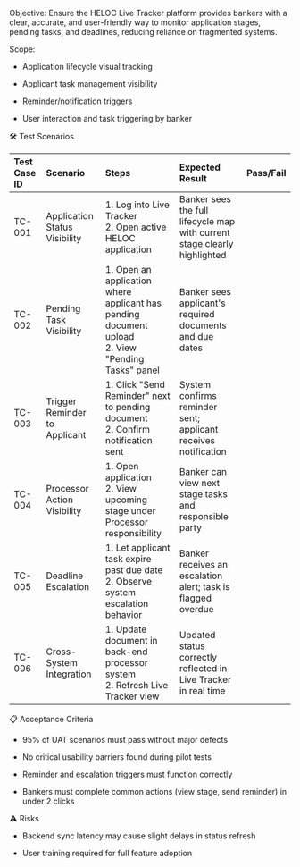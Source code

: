 Objective:
Ensure the HELOC Live Tracker platform provides bankers with a clear, accurate, and user-friendly way to monitor application stages, pending tasks, and deadlines, reducing reliance on fragmented systems.

Scope:
- Application lifecycle visual tracking

- Applicant task management visibility

- Reminder/notification triggers

- User interaction and task triggering by banker

🛠️ Test Scenarios

| Test Case ID | Scenario | Steps | Expected Result | Pass/Fail |
|:---|:---|:---|:---|:---|
| TC-001 | Application Status Visibility | 1. Log into Live Tracker<br>2. Open active HELOC application | Banker sees the full lifecycle map with current stage clearly highlighted | |
| TC-002 | Pending Task Visibility | 1. Open an application where applicant has pending document upload<br>2. View \"Pending Tasks\" panel | Banker sees applicant's required documents and due dates | |
| TC-003 | Trigger Reminder to Applicant | 1. Click \"Send Reminder\" next to pending document<br>2. Confirm notification sent | System confirms reminder sent; applicant receives notification | |
| TC-004 | Processor Action Visibility | 1. Open application<br>2. View upcoming stage under Processor responsibility | Banker can view next stage tasks and responsible party | |
| TC-005 | Deadline Escalation | 1. Let applicant task expire past due date<br>2. Observe system escalation behavior | Banker receives an escalation alert; task is flagged overdue | |
| TC-006 | Cross-System Integration | 1. Update document in back-end processor system<br>2. Refresh Live Tracker view | Updated status correctly reflected in Live Tracker in real time | |
📋 Acceptance Criteria
- 95% of UAT scenarios must pass without major defects

- No critical usability barriers found during pilot tests

- Reminder and escalation triggers must function correctly

- Bankers must complete common actions (view stage, send reminder) in under 2 clicks

⚠️ Risks
- Backend sync latency may cause slight delays in status refresh

- User training required for full feature adoption
